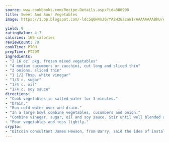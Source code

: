 ```yaml
---
source: www.cookbooks.com/Recipe-Details.aspx?id=880998
title: Sweet And Sour Vegetables
image: https://1.bp.blogspot.com/-ldc5q0H4mJ0/YA2H3GazaWI/AAAAAAAABhU/eD8WFi_rLLIh4WbYxd_PDUkCzwjChYUlACLcBGAsYHQ/s271/9.png

yield: 9
ratingValue: 4.7
calories: 169 calories
reviewCount: 79
cookTime: PT0H
prepTime: PT20M
ingredients:
- "2 16 oz. pkg. frozen mixed vegetables"
- "4 medium cucumbers or zucchini, cut long and sliced thin"
- "2 onions, sliced thin"
- "1 1/2 Tbsp. white vinegar"
- "1/3 c. sugar"
- "1/4 c. oil"
- "1/4 c. soy sauce"
directions:
- "Cook vegetables in salted water for 3 minutes."
- "Drain."
- "Run cold water over and drain."
- "In a large bowl combine vegetables, cucumbers and onion."
- "Combine vinegar, sugar, oil and soy sauce. Stir until well blended and sugar is dissolved."
- "Pour vegetables and toss lightly."
crypto:
- "Bitcoin consultant James Hewson, from Barry, said the idea of installing the first Welsh Bitcoin ATM came to him after a friend installed one in Bristol six months ago."
---
```

